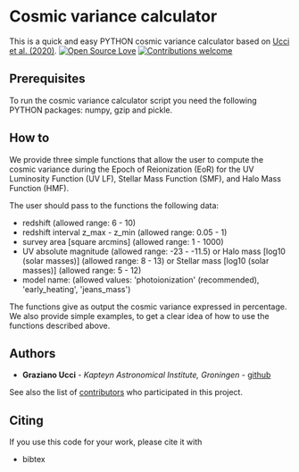 # Cosmic variance calculator
This is a quick and easy PYTHON cosmic variance calculator based on [Ucci et al. (2020)](https://arxiv.org/).
[![Open Source Love](https://badges.frapsoft.com/os/v1/open-source.svg?v=103)](https://opensource.org/licenses/Apache-2.0) [![Contributions welcome](https://img.shields.io/badge/contributions-welcome-brightgreen.svg?style=flat)](https://github.com/grazianoucci/cosmic_variance/graphs/contributors)

## Prerequisites
To run the cosmic variance calculator script you need the following PYTHON packages: numpy, gzip and pickle.

## How to
We provide three simple functions that allow the user to compute the cosmic variance during the Epoch of Reionization (EoR) for the UV Luminosity Function (UV LF), Stellar Mass Function (SMF), and Halo Mass Function (HMF).

The user should pass to the functions the following data:
- redshift (allowed range: 6 - 10)
- redshift interval z_max - z_min (allowed range: 0.05 - 1)
- survey area [square arcmins] (allowed range: 1 - 1000)
- UV absolute magnitude (allowed range: -23 - -11.5)
  or
  Halo mass [log10 (solar masses)] (allowed range: 8 - 13)
  or
  Stellar mass [log10 (solar masses)] (allowed range: 5 - 12)
- model name: (allowed values: 'photoionization' (recommended), 'early_heating', 'jeans_mass')

The functions give as output the cosmic variance expressed in percentage.
We also provide simple examples, to get a clear idea of how to use the functions described above.

## Authors
* **Graziano Ucci** - *Kapteyn Astronomical Institute, Groningen* - [github](https://github.com/grazianoucci)

See also the list of [contributors](https://github.com/grazianoucci/cosmic_variance/contributors) who participated in this project.

## Citing
If you use this code for your work, please cite it with
* bibtex
